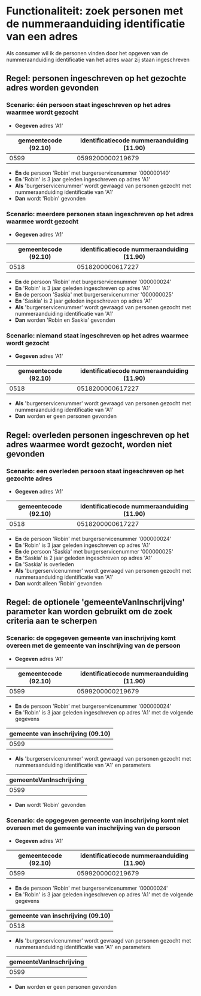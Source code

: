 # Functionaliteit: zoek personen met de nummeraanduiding identificatie van een adres

Als consumer
wil ik de personen vinden door het opgeven van de nummeraanduiding identificatie van het adres waar zij staan ingeschreven

## Regel: personen ingeschreven op het gezochte adres worden gevonden

### Scenario: één persoon staat ingeschreven op het adres waarmee wordt gezocht

- **Gegeven** adres 'A1'

| gemeentecode (92.10) | identificatiecode nummeraanduiding (11.90) |
| --- | --- |
| 0599 | 0599200000219679 |

- **En** de persoon 'Robin' met burgerservicenummer '000000140'
- **En** 'Robin' is 3 jaar geleden ingeschreven op adres 'A1'
- **Als** 'burgerservicenummer' wordt gevraagd van personen gezocht met nummeraanduiding identificatie van 'A1'
- **Dan** wordt 'Robin' gevonden

### Scenario: meerdere personen staan ingeschreven op het adres waarmee wordt gezocht

- **Gegeven** adres 'A1'

| gemeentecode (92.10) | identificatiecode nummeraanduiding (11.90) |
| --- | --- |
| 0518 | 0518200000617227 |

- **En** de persoon 'Robin' met burgerservicenummer '000000024'
- **En** 'Robin' is 3 jaar geleden ingeschreven op adres 'A1'
- **En** de persoon 'Saskia' met burgerservicenummer '000000025'
- **En** 'Saskia' is 2 jaar geleden ingeschreven op adres 'A1'
- **Als** 'burgerservicenummer' wordt gevraagd van personen gezocht met nummeraanduiding identificatie van 'A1'
- **Dan** worden 'Robin en Saskia' gevonden

### Scenario: niemand staat ingeschreven op het adres waarmee wordt gezocht

- **Gegeven** adres 'A1'

| gemeentecode (92.10) | identificatiecode nummeraanduiding (11.90) |
| --- | --- |
| 0518 | 0518200000617227 |

- **Als** 'burgerservicenummer' wordt gevraagd van personen gezocht met nummeraanduiding identificatie van 'A1'
- **Dan** worden er geen personen gevonden

## Regel: overleden personen ingeschreven op het adres waarmee wordt gezocht, worden niet gevonden

### Scenario: een overleden persoon staat ingeschreven op het gezochte adres

- **Gegeven** adres 'A1'

| gemeentecode (92.10) | identificatiecode nummeraanduiding (11.90) |
| --- | --- |
| 0518 | 0518200000617227 |

- **En** de persoon 'Robin' met burgerservicenummer '000000024'
- **En** 'Robin' is 3 jaar geleden ingeschreven op adres 'A1'
- **En** de persoon 'Saskia' met burgerservicenummer '000000025'
- **En** 'Saskia' is 2 jaar geleden ingeschreven op adres 'A1'
- **En** 'Saskia' is overleden
- **Als** 'burgerservicenummer' wordt gevraagd van personen gezocht met nummeraanduiding identificatie van 'A1'
- **Dan** wordt alleen 'Robin' gevonden

## Regel: de optionele 'gemeenteVanInschrijving' parameter kan worden gebruikt om de zoek criteria aan te scherpen

### Scenario: de opgegeven gemeente van inschrijving komt overeen met de gemeente van inschrijving van de persoon

- **Gegeven** adres 'A1'

| gemeentecode (92.10) | identificatiecode nummeraanduiding (11.90) |
| --- | --- |
| 0599 | 0599200000219679 |

- **En** de persoon 'Robin' met burgerservicenummer '000000024'
- **En** 'Robin' is 3 jaar geleden ingeschreven op adres 'A1' met de volgende gegevens

| gemeente van inschrijving (09.10) |
| --- |
| 0599 |

- **Als** 'burgerservicenummer' wordt gevraagd van personen gezocht met nummeraanduiding identificatie van 'A1' en parameters

| gemeenteVanInschrijving |
| --- |
| 0599 |

- **Dan** wordt 'Robin' gevonden

### Scenario: de opgegeven gemeente van inschrijving komt niet overeen met de gemeente van inschrijving van de persoon

- **Gegeven** adres 'A1'

| gemeentecode (92.10) | identificatiecode nummeraanduiding (11.90) |
| --- | --- |
| 0599 | 0599200000219679 |

- **En** de persoon 'Robin' met burgerservicenummer '00000024'
- **En** 'Robin' is 3 jaar geleden ingeschreven op adres 'A1' met de volgende gegevens

| gemeente van inschrijving (09.10) |
| --- |
| 0518 |

- **Als** 'burgerservicenummer' wordt gevraagd van personen gezocht met nummeraanduiding identificatie van 'A1' en parameters

| gemeenteVanInschrijving |
| --- |
| 0599 |

- **Dan** worden er geen personen gevonden

